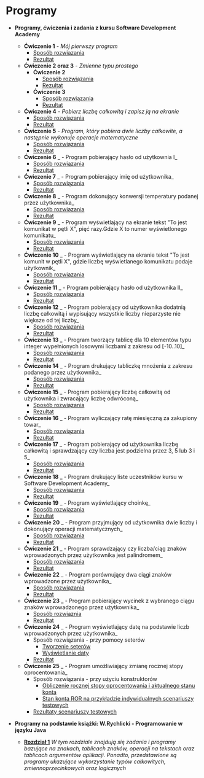 # Programy
* **Programy, ćwiczenia i zadania z kursu Software Development Academy**
  * **Ćwiczenie 1** _- Mój pierwszy program_
     * [Sposób rozwiązania](https://drive.google.com/file/d/1gj-eQ6kv5Bq86O9JFFCk59_0I88SLOGt/view?usp=sharing)
     * [Rezultat](https://drive.google.com/file/d/1nRm88ChKWzoO49aU7ND2Vu6hAGn1GOCs/view?usp=sharing)
  * **Ćwiczenie 2 oraz 3** _- Zmienne typu prostego_
     * **Ćwiczenie 2**
       * [Sposób rozwiązania](https://drive.google.com/file/d/1vQHCwEQlxLGO4O39U0e6m_AQFSi-MJuK/view?usp=sharing)
       * [Rezultat](https://drive.google.com/file/d/1Ndr9ZPMyz_NyCH13GwELeii2ePjuq9wh/view?usp=sharing)
     * **Ćwiczenie 3**
       * [Sposób rozwiązania](https://drive.google.com/file/d/1hhS9tLAu_PFBiAhp3z7fjkpGMTRm-4oW/view?usp=sharing)
       * [Rezultat](https://drive.google.com/file/d/1hhS9tLAu_PFBiAhp3z7fjkpGMTRm-4oW/view?usp=sharing)
  * **Ćwiczenie 4** _- Pobierz liczbę całkowitą i zapisz ją na ekranie_
    * [Sposób rozwiązania](https://drive.google.com/file/d/1RbXZ3r4bAkV3W6QRPxzGKFvhwN3fHoXx/view?usp=sharing)
    * [Rezultat](https://drive.google.com/file/d/1_SuBD1wmcFmHMkYWsY4ZFtyxThoCVc2H/view?usp=sharing)
  * **Ćwiczenie 5** _- Program, który pobiera dwie liczby całkowite, a następnie wykonuje operacje matematyczne_
    * [Sposób rozwiązania](https://drive.google.com/file/d/1T-VEq7hC2w2CEwB6O3jMMr0AToHZb3jK/view?usp=sharing)
    * [Rezultat](https://drive.google.com/file/d/1GLLrcJtrRFZFEJv-LDLr8R0LYBaWXPi8/view?usp=sharing)
  * **Ćwiczenie 6** _ - Program pobierający hasło od użytkownia I_
    * [Sposób rozwiązania](https://drive.google.com/file/d/1wUP_97Dm6hXZF4_Ct37JriR5yLkf48cN/view?usp=sharing)
    * [Rezultat](https://drive.google.com/file/d/1LFuV4F2wkqDInVsUrBLGSxwvw8XWo35v/view?usp=sharing)
  * **Ćwiczenie 7** _ - Program pobierający imię od użytkownika_
    * [Sposób rozwiązania](https://drive.google.com/file/d/1Mcym2IHpCLUPOhyloD2BPVk9wZctQpM-/view?usp=sharing)
    * [Rezultat](https://drive.google.com/file/d/1ES2m3ssqnEmvDxEx89qzvVlp_stRZH0B/view?usp=sharing)
  * **Ćwiczenie 8** _ - Program dokonujący konwersji temperatury podanej przez użytkownika_
    * [Sposób rozwiązania](https://drive.google.com/file/d/1XZkXNTIXGMolV9168YAmdWGVPdOWfyYc/view?usp=sharing)
    * [Rezultat](https://drive.google.com/file/d/1u5lBuQF9tgRfZOmjeMl3NGoYIbXaw7jB/view?usp=sharing)
  * **Ćwiczenie 9** _ - Program wyświetlający na ekranie tekst "To jest komunikat w pętli X", pięć razy.Gdzie X to numer wyświetlonego komunikatu_ 
    * [Sposób rozwiązania](https://drive.google.com/file/d/1CaoX-a2_nbS7hefwsb8jxyxBwA1bLA4o/view?usp=sharing)
    * [Rezultat](https://drive.google.com/file/d/1kxk7X8UN1R79Zz8Pb1_Okdoj0-p8Oz0I/view?usp=sharing)
  * **Ćwiczenie 10** _ - Program wyświetlający na ekranie tekst "To jest komunit w pętli X", gdzie liczbę wyświetlanego komunikatu podaje użytkownik_
    * [Sposób rozwiązania](https://drive.google.com/file/d/1NHhTG74nUcU_7DWarjogBcnwtuZLVxm3/view?usp=sharing)
    * [Rezultat](https://drive.google.com/file/d/1frh9K1xijQZ4IIWopFzk6YsaMWLVYafz/view?usp=sharing)
  * **Ćwiczenie 11** _ - Program pobierający hasło od użytkownika II_ 
    * [Sposób rozwiązania](https://drive.google.com/file/d/1KP_qY1Yya1bqFl8ebUB2rVqhbzFu6Ps_/view?usp=sharing)
    * [Rezultat](https://drive.google.com/file/d/1R6VdVE3H7CrE32cgFsf2Q4lZM3ZqVLg4/view?usp=sharing)
  * **Ćwiczenie 12** _ - Program pobierający od użytkownika dodatnią liczbę całkowitą i wypisujący wszystkie liczby nieparzyste nie większe od tej liczby_
    * [Sposób rozwiązania](https://drive.google.com/file/d/15asdMzThhKW-r85nDG8CdeOJR4Ik5Bxa/view?usp=sharing)
    * [Rezultat](https://drive.google.com/file/d/1ipx5_Nn8fIMB4JE3HbmohELvns7Z1G4K/view?usp=sharing)
  * **Ćwiczenie 13** _ - Program tworzący tablicę dla 10 elementów typu integer wypełnionych losowymi liczbami z zakresu od [-10..10]_
    * [Sposób rozwiązania](https://drive.google.com/file/d/1sfCZh5fmSdUVSQx4FG2oYrVpgCfWJvbL/view?usp=sharing)
    * [Rezultat](https://drive.google.com/file/d/1Whu7Y7R0OYByU1eW7fWpDtDuURat-utb/view?usp=sharing)
  * **Ćwiczenie 14** _ - Program drukujący tabliczkę mnożenia z zakresu podanego przez użytkownika_
    * [Sposób rozwiązania](https://drive.google.com/file/d/1FjxkKmjPIcNiEHiYr8QvoNCgl4yeK2OK/view?usp=sharing)
    * [Rezultat](https://drive.google.com/file/d/1LseRMxjcrw5c1z_fzvMROxkpM9Bj7UbA/view?usp=sharing)
  * **Ćwiczenie 15** _ - Program pobierający liczbę całkowitą od użytkownika i zwracający liczbę odwróconą_
    * [Sposób rozwiązania](https://drive.google.com/file/d/1PqjBOqOccufokx5TAzV99j79n1Q8s0HP/view?usp=sharing)
    * [Rezultat](https://drive.google.com/file/d/1cZQWxx8xjN2qZ5grK3q4PyNHksY4-N-5/view?usp=sharing)
  * **Ćwiczenie 16** _ - Program wyliczający ratę miesięczną za zakupiony towar_
    * [Sposób rozwiązania](https://drive.google.com/file/d/1bqM5FiOda26quT3YtvlAgJ__BYlv1DW5/view?usp=sharing)
    * [Rezultat](https://drive.google.com/file/d/17cpV5hX5PDiGL9kM3kkGSD1xNRfRKQvz/view?usp=sharing)
  * **Ćwiczenie 17** _ - Program pobierający od użytkownika liczbę całkowitą i sprawdzający czy liczba jest podzielna przez 3, 5 lub 3 i 5_
    * [Sposób rozwiązania](https://drive.google.com/file/d/1z8_4F2plKZTd-nzOqL9HyjtomX49GAv8/view?usp=sharing)
    * [Rezultat](https://drive.google.com/file/d/1-csxMTiRVuHCokP9sHPXvV1jxGv1QavB/view?usp=sharing) 
  * **Ćwiczenie 18** _ - Program drukujący liste uczestników kursu w Software Development Academy_
    * [Sposób rozwiązania](https://drive.google.com/file/d/1RimJaPW0B4z0Vm3D3_BmdBHtSefi9Ygj/view?usp=sharing)
    * [Rezultat](https://drive.google.com/file/d/1FpYrQKKUYZJzpMXYV_i7wevOFOq0Otp3/view?usp=sharing)
  * **Ćwiczenie 19** _ - Program wyświetlający choinkę_
    * [Sposób rozwiązania](https://drive.google.com/file/d/1l3jurfwPrSO7tS31MXE4shqsZpYvt4y9/view?usp=sharing)
    * [Rezultat](https://drive.google.com/file/d/1FnMAa4Dv4Q8su1K69DGqdSajY2EbaZVm/view?usp=sharing)
  * **Ćwiczenie 20** _ - Program przyjmujący od użytkownika dwie liczby i dokonujący operacji matematycznych_
    * [Sposób rozwiązania](https://drive.google.com/file/d/12GyoHHt77mTLF-Jmrkxgu1rg0E6GIoaD/view?usp=sharing)
    * [Rezultat](https://drive.google.com/file/d/1tmhod1cdeuoYy7syyEYedxa5RcK_d8fA/view?usp=sharing)
  * **Ćwiczenie 21** _ - Program sprawdzający czy liczba/ciąg znaków wprowadzonych przez użytkownika jest palindromem_
    * [Sposób rozwiązania](https://drive.google.com/file/d/17ZSROzhar_CE8L4RFd8QfTtT9OkSj4pW/view?usp=sharing)
    * [Rezultat](https://drive.google.com/file/d/1pCLLTKP4zGofPE7GrueEcDLVfjWD-zE3/view?usp=sharing)
  * **Ćwiczenie 22** _ - Program porównujący dwa ciągi znaków wprowadzone przez użytkownika_
    * [Sposób rozwiązania](https://drive.google.com/file/d/1nFkjwp2WFFdJLK-10imxNGKHGObkXwRR/view?usp=sharing)
    * [Rezultat](https://drive.google.com/file/d/1BnngaZoBRoVP-2-A973FTouMEG7JkVOs/view?usp=sharing)
  * **Ćwiczenie 23** _ - Program pobierający wycinek z wybranego ciągu znaków wprowadzonego przez użytkownika_
    * [Sposób rozwiąznia](https://drive.google.com/file/d/1Ac3GNRG8RAlR4Cd_RBUhfWZs0ifgkcJ7/view?usp=sharing)
    * [Rezultat](https://drive.google.com/file/d/1V5DdNCjl1dzVLNcXVfkuHUJ_n_ZDWRxK/view?usp=sharing)
  * **Ćwiczenie 24** _ - Program wyświetlający datę na podstawie liczb wprowadzonych przez użytkownika_
    * Sposób rozwiązania - przy pomocy seterów 
      * [Tworzenie seterów](https://drive.google.com/file/d/1BteHsaGsah_s0kf7dWOEUpgg06ECkm5O/view?usp=sharing)
      * [Wyświetlanie daty](https://drive.google.com/file/d/1dwOiHUYvX3hnQP06xRLRISSCoFF-G3nY/view?usp=sharing)
    * [Rezultat](https://drive.google.com/file/d/1QdXa2RJadjtx7LqE1EDjeURbxI11lNXz/view?usp=sharing)
  * **Ćwiczenie 25** _ - Program umożliwiający zmianę rocznej stopy oprocentowania_
    * Sposób rozwiązania - przy użyciu konstruktorów
      * [Obliczenie rocznej stopy oprocentowania i aktualnego stanu konta](https://drive.google.com/file/d/15Co3NNy9bofwWvrTeDiwr5dfxIVrr1G2/view?usp=sharing)
      * [Stan konta ROR na przykładzie indywidualnych scenariuszy testowych](https://drive.google.com/file/d/1HeXc8wK0uFkSR1HxegAHbRB-_W7MNh14/view?usp=sharing)
    * [Rezultaty scenariuszy testowych](https://drive.google.com/file/d/1tyzLvfMVd7eE_JE7Yz2yzCHJrZHRIdej/view?usp=sharing)
  

* **Programy na podstawie książki: W.Rychlicki - Programowanie w języku Java** 
  * **[Rozdział 1](https://github.com/Raf100cmd/W.Rychlicki_rozdzial_1)**  _W tym rozdziale znajdują się zadania i programy bazujące na znakach, tablicach znaków, operacji na tekstach oraz tablicach argumentów aplikacji. Ponadto, przedstawione są programy ukazujące wykorzystanie typów całkowitych, zmiennoprzecinkowych oraz logicznych_ 

 

